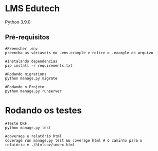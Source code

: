 # LMS Edutech

Python 3.9.0

## Pré-requisitos

    #Preencher .env
    preencha as váriaveis no .env.example e retire o .example do arquivo
    
    #Instalando dependencias
    pip install -r requirements.txt

    #Rodando migrations
    python manage.py migrate

    #Rodando o Projeto
    python manage.py runserver

# Rodando os testes

    #Teste DRF
    python manage.py test

    #coverage e relatório html
    coverage run manage.py test && coverage html # o caminho para o relatório é ./htmlcov/index.html

